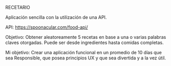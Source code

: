 RECETARIO

Aplicación sencilla con la utilización de una API.

API: https://spoonacular.com/food-api/

Objetivo: Obtener aleatoreamente 5 recetas en base a una o varias palabras claves otorgadas.
Puede ser desde ingredientes hasta comidas completas. 

Mi objetivo: Crear una aplicación funcional en un promedio de 10 días que sea Responsible, 
que posea principios UX y que sea divertida y a la vez útil.
